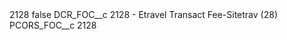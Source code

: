 <?xml version="1.0" encoding="UTF-8"?>
<CustomMetadata xmlns="http://soap.sforce.com/2006/04/metadata" xmlns:xsi="http://www.w3.org/2001/XMLSchema-instance" xmlns:xsd="http://www.w3.org/2001/XMLSchema">
    <label>2128</label>
    <protected>false</protected>
    <values>
        <field>DCR_FOC__c</field>
        <value xsi:type="xsd:string">2128 - Etravel Transact Fee-Sitetrav (28)</value>
    </values>
    <values>
        <field>PCORS_FOC__c</field>
        <value xsi:type="xsd:string">2128</value>
    </values>
</CustomMetadata>
